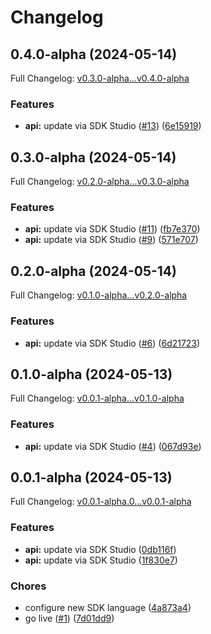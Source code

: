 # Changelog

## 0.4.0-alpha (2024-05-14)

Full Changelog: [v0.3.0-alpha...v0.4.0-alpha](https://github.com/rajatb94/walledai-python/compare/v0.3.0-alpha...v0.4.0-alpha)

### Features

* **api:** update via SDK Studio ([#13](https://github.com/rajatb94/walledai-python/issues/13)) ([6e15919](https://github.com/rajatb94/walledai-python/commit/6e15919ad8ba5c0a52a0deeacc4b4aeec453aef2))

## 0.3.0-alpha (2024-05-14)

Full Changelog: [v0.2.0-alpha...v0.3.0-alpha](https://github.com/rajatb94/walledai-python/compare/v0.2.0-alpha...v0.3.0-alpha)

### Features

* **api:** update via SDK Studio ([#11](https://github.com/rajatb94/walledai-python/issues/11)) ([fb7e370](https://github.com/rajatb94/walledai-python/commit/fb7e3704cb5b08f6bd51ef3c714f9cb13c8949e7))
* **api:** update via SDK Studio ([#9](https://github.com/rajatb94/walledai-python/issues/9)) ([571e707](https://github.com/rajatb94/walledai-python/commit/571e7070a8bbc21703478b8bb4485ebadaedd928))

## 0.2.0-alpha (2024-05-14)

Full Changelog: [v0.1.0-alpha...v0.2.0-alpha](https://github.com/rajatb94/walledai-python/compare/v0.1.0-alpha...v0.2.0-alpha)

### Features

* **api:** update via SDK Studio ([#6](https://github.com/rajatb94/walledai-python/issues/6)) ([6d21723](https://github.com/rajatb94/walledai-python/commit/6d217235ea9616c46c3c2ea3e6bba97ace2b24ad))

## 0.1.0-alpha (2024-05-13)

Full Changelog: [v0.0.1-alpha...v0.1.0-alpha](https://github.com/rajatb94/walledai-python/compare/v0.0.1-alpha...v0.1.0-alpha)

### Features

* **api:** update via SDK Studio ([#4](https://github.com/rajatb94/walledai-python/issues/4)) ([067d93e](https://github.com/rajatb94/walledai-python/commit/067d93e14b0b46e44bfde80a4a7fc0da374565bd))

## 0.0.1-alpha (2024-05-13)

Full Changelog: [v0.0.1-alpha.0...v0.0.1-alpha](https://github.com/rajatb94/walledai-python/compare/v0.0.1-alpha.0...v0.0.1-alpha)

### Features

* **api:** update via SDK Studio ([0db116f](https://github.com/rajatb94/walledai-python/commit/0db116f19d228a34ca1053189e17b717e85809ba))
* **api:** update via SDK Studio ([1f830e7](https://github.com/rajatb94/walledai-python/commit/1f830e71ac3b6091da444174838403a29f781908))


### Chores

* configure new SDK language ([4a873a4](https://github.com/rajatb94/walledai-python/commit/4a873a4bd7d50220647023266f713e0da34542ac))
* go live ([#1](https://github.com/rajatb94/walledai-python/issues/1)) ([7d01dd9](https://github.com/rajatb94/walledai-python/commit/7d01dd93665791b9361d6e3c89a89645eb772a83))
